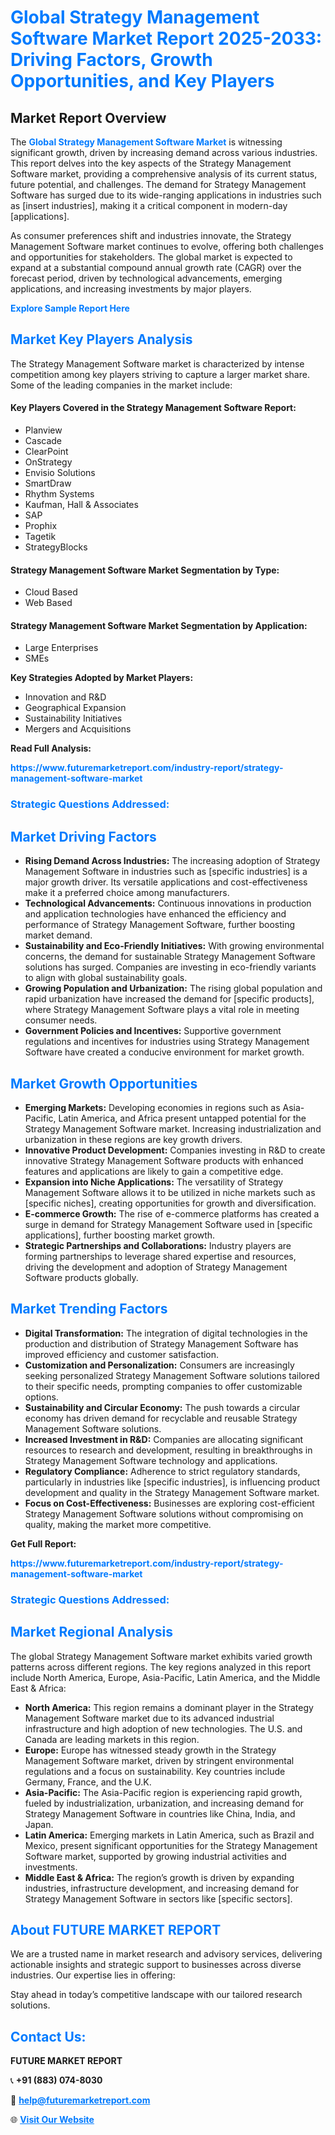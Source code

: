 <h1 style="color: #007BFF;">Global Strategy Management Software Market Report 2025-2033: Driving Factors, Growth Opportunities, and Key Players</h1>

<section id="overview">
<h2>Market Report Overview</h2>
<p>The <a href="https://www.futuremarketreport.com/industry-report/strategy-management-software-market" style="color: #007BFF; text-decoration: none;"><strong>Global Strategy Management Software Market</strong></a> is witnessing significant growth, driven by increasing demand across various industries. This report delves into the key aspects of the Strategy Management Software market, providing a comprehensive analysis of its current status, future potential, and challenges. The demand for Strategy Management Software has surged due to its wide-ranging applications in industries such as [insert industries], making it a critical component in modern-day [applications].</p>
<p>As consumer preferences shift and industries innovate, the Strategy Management Software market continues to evolve, offering both challenges and opportunities for stakeholders. The global market is expected to expand at a substantial compound annual growth rate (CAGR) over the forecast period, driven by technological advancements, emerging applications, and increasing investments by major players.</p>
</section>

<section id="overview">
<p><a href="https://www.futuremarketreport.com/request-sample/reportId=41015" style="color: #007BFF; text-decoration: none;"><strong>Explore Sample Report Here</strong></a></p>
</section>

<section id="key-players">
<h2 style="color: #007BFF;">Market Key Players Analysis</h2>
<p>The Strategy Management Software market is characterized by intense competition among key players striving to capture a larger market share. Some of the leading companies in the market include:</p>
<h4>Key Players Covered in the Strategy Management Software Report:</h4>
<ul><li>Planview</li><li>Cascade</li><li>ClearPoint</li><li>OnStrategy</li><li>Envisio Solutions</li><li>SmartDraw</li><li>Rhythm Systems</li><li>Kaufman, Hall &amp; Associates</li><li>SAP</li><li>Prophix</li><li>Tagetik</li><li>StrategyBlocks</li></ul>
<h4>Strategy Management Software Market Segmentation by Type:</h4>
<ul><li>Cloud Based</li><li>Web Based</li></ul>

<h4>Strategy Management Software Market Segmentation by Application:</h4>
<ul><li>Large Enterprises</li><li>SMEs</li></ul>
<p><strong>Key Strategies Adopted by Market Players:</strong></p>
<ul>
<li>Innovation and R&D</li>
<li>Geographical Expansion</li>
<li>Sustainability Initiatives</li>
<li>Mergers and Acquisitions</li>
</ul>
</section>

<section>
<p><strong>Read Full Analysis: </strong></p><a href="https://www.futuremarketreport.com/industry-report/strategy-management-software-market" style="color: #007BFF; text-decoration: none;"><strong>https://www.futuremarketreport.com/industry-report/strategy-management-software-market</strong></a>
<h3 style="color: #007BFF;">Strategic Questions Addressed:</h3>
</section>

<section id="driving-factors">
<h2 style="color: #007BFF;">Market Driving Factors</h2>
<ul>
<li><strong>Rising Demand Across Industries:</strong> The increasing adoption of Strategy Management Software in industries such as [specific industries] is a major growth driver. Its versatile applications and cost-effectiveness make it a preferred choice among manufacturers.</li>
<li><strong>Technological Advancements:</strong> Continuous innovations in production and application technologies have enhanced the efficiency and performance of Strategy Management Software, further boosting market demand.</li>
<li><strong>Sustainability and Eco-Friendly Initiatives:</strong> With growing environmental concerns, the demand for sustainable Strategy Management Software solutions has surged. Companies are investing in eco-friendly variants to align with global sustainability goals.</li>
<li><strong>Growing Population and Urbanization:</strong> The rising global population and rapid urbanization have increased the demand for [specific products], where Strategy Management Software plays a vital role in meeting consumer needs.</li>
<li><strong>Government Policies and Incentives:</strong> Supportive government regulations and incentives for industries using Strategy Management Software have created a conducive environment for market growth.</li>
</ul>
</section>

<section id="growth-opportunities">
<h2 style="color: #007BFF;">Market Growth Opportunities</h2>
<ul>
<li><strong>Emerging Markets:</strong> Developing economies in regions such as Asia-Pacific, Latin America, and Africa present untapped potential for the Strategy Management Software market. Increasing industrialization and urbanization in these regions are key growth drivers.</li>
<li><strong>Innovative Product Development:</strong> Companies investing in R&D to create innovative Strategy Management Software products with enhanced features and applications are likely to gain a competitive edge.</li>
<li><strong>Expansion into Niche Applications:</strong> The versatility of Strategy Management Software allows it to be utilized in niche markets such as [specific niches], creating opportunities for growth and diversification.</li>
<li><strong>E-commerce Growth:</strong> The rise of e-commerce platforms has created a surge in demand for Strategy Management Software used in [specific applications], further boosting market growth.</li>
<li><strong>Strategic Partnerships and Collaborations:</strong> Industry players are forming partnerships to leverage shared expertise and resources, driving the development and adoption of Strategy Management Software products globally.</li>
</ul>
</section>

<section id="trending-factors">
<h2 style="color: #007BFF;">Market Trending Factors</h2>
<ul>
<li><strong>Digital Transformation:</strong> The integration of digital technologies in the production and distribution of Strategy Management Software has improved efficiency and customer satisfaction.</li>
<li><strong>Customization and Personalization:</strong> Consumers are increasingly seeking personalized Strategy Management Software solutions tailored to their specific needs, prompting companies to offer customizable options.</li>
<li><strong>Sustainability and Circular Economy:</strong> The push towards a circular economy has driven demand for recyclable and reusable Strategy Management Software solutions.</li>
<li><strong>Increased Investment in R&D:</strong> Companies are allocating significant resources to research and development, resulting in breakthroughs in Strategy Management Software technology and applications.</li>
<li><strong>Regulatory Compliance:</strong> Adherence to strict regulatory standards, particularly in industries like [specific industries], is influencing product development and quality in the Strategy Management Software market.</li>
<li><strong>Focus on Cost-Effectiveness:</strong> Businesses are exploring cost-efficient Strategy Management Software solutions without compromising on quality, making the market more competitive.</li>
</ul>
</section>

<section>
<p><strong>Get Full Report: </strong></p><a href="https://www.futuremarketreport.com/industry-report/strategy-management-software-market" style="color: #007BFF; text-decoration: none;"><strong>https://www.futuremarketreport.com/industry-report/strategy-management-software-market</strong></a>
<h3 style="color: #007BFF;">Strategic Questions Addressed:</h3>
</section>


<section id="regional-analysis">
<h2 style="color: #007BFF;">Market Regional Analysis</h2>
<p>The global Strategy Management Software market exhibits varied growth patterns across different regions. The key regions analyzed in this report include North America, Europe, Asia-Pacific, Latin America, and the Middle East & Africa:</p>
<ul>
<li><strong>North America:</strong> This region remains a dominant player in the Strategy Management Software market due to its advanced industrial infrastructure and high adoption of new technologies. The U.S. and Canada are leading markets in this region.</li>
<li><strong>Europe:</strong> Europe has witnessed steady growth in the Strategy Management Software market, driven by stringent environmental regulations and a focus on sustainability. Key countries include Germany, France, and the U.K.</li>
<li><strong>Asia-Pacific:</strong> The Asia-Pacific region is experiencing rapid growth, fueled by industrialization, urbanization, and increasing demand for Strategy Management Software in countries like China, India, and Japan.</li>
<li><strong>Latin America:</strong> Emerging markets in Latin America, such as Brazil and Mexico, present significant opportunities for the Strategy Management Software market, supported by growing industrial activities and investments.</li>
<li><strong>Middle East & Africa:</strong> The region’s growth is driven by expanding industries, infrastructure development, and increasing demand for Strategy Management Software in sectors like [specific sectors].</li>
</ul>
</section>

<footer>
<h2 style="color: #007BFF;">About FUTURE MARKET REPORT</h2>
<p>We are a trusted name in market research and advisory services, delivering actionable insights and strategic support to businesses across diverse industries. Our expertise lies in offering:</p>

<p>Stay ahead in today’s competitive landscape with our tailored research solutions.</p>

<h2 style="color: #007BFF;">Contact Us:</h2>
<p><strong>FUTURE MARKET REPORT</strong></p>
<p>📞 <strong>+91 (883) 074-8030</strong></p>
<p>📧 <strong><a href="mailto:help@futuremarketreport.com" style="color: #007BFF;">help@futuremarketreport.com</a></strong></p>
<p>🌐 <strong><a href="https://www.futuremarketreport.com/" style="color: #007BFF;">Visit Our Website</a></strong></p>
</footer>